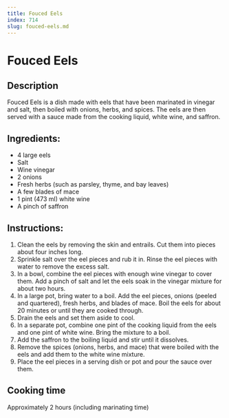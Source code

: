 ```yaml
---
title: Fouced Eels
index: 714
slug: fouced-eels.md
---
```


# Fouced Eels

## Description
Fouced Eels is a dish made with eels that have been marinated in vinegar and salt, then boiled with onions, herbs, and spices. The eels are then served with a sauce made from the cooking liquid, white wine, and saffron.

## Ingredients:
- 4 large eels
- Salt
- Wine vinegar
- 2 onions
- Fresh herbs (such as parsley, thyme, and bay leaves)
- A few blades of mace
- 1 pint (473 ml) white wine
- A pinch of saffron

## Instructions:
1. Clean the eels by removing the skin and entrails. Cut them into pieces about four inches long.
2. Sprinkle salt over the eel pieces and rub it in. Rinse the eel pieces with water to remove the excess salt.
3. In a bowl, combine the eel pieces with enough wine vinegar to cover them. Add a pinch of salt and let the eels soak in the vinegar mixture for about two hours.
4. In a large pot, bring water to a boil. Add the eel pieces, onions (peeled and quartered), fresh herbs, and blades of mace. Boil the eels for about 20 minutes or until they are cooked through.
5. Drain the eels and set them aside to cool.
6. In a separate pot, combine one pint of the cooking liquid from the eels and one pint of white wine. Bring the mixture to a boil.
7. Add the saffron to the boiling liquid and stir until it dissolves.
8. Remove the spices (onions, herbs, and mace) that were boiled with the eels and add them to the white wine mixture.
9. Place the eel pieces in a serving dish or pot and pour the sauce over them.

## Cooking time
Approximately 2 hours (including marinating time)